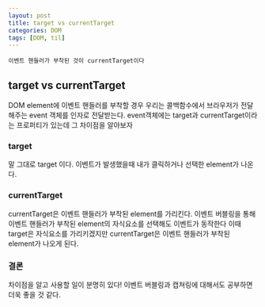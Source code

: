 ```yaml
---
layout: post
title: target vs currentTarget
categories: DOM
tags: [DOM, til]
---
```


`이벤트 핸들러가 부착된 것이 currentTarget이다`

## target vs currentTarget

DOM element에 이벤트 핸들러를 부착할 경우 우리는 콜백함수에서 브라우저가 전달해주는 event 객체를 인자로 전달받는다.
event객체에는 target과 currentTarget이라는 프로퍼티가 있는데 그 차이점을 알아보자

### target

말 그대로 target 이다. 이벤트가 발생했을때 내가 클릭하거나 선택한 element가 나온다.

### currentTarget

currentTarget은 이벤트 핸들러가 부착된 element를 가리킨다.
이벤트 버블링을 통해 이벤트 핸들러가 부착된 element의 자식요소를 선택해도 이벤트가 동작한다
이때 target은 자식요소를 가리키겠지만 currentTarget은 이벤트 핸들러가 부착된 element가 나오게 된다.

### 결론

차이점을 알고 사용할 일이 분명히 있다!
이벤트 버블링과 캡쳐링에 대해서도 공부하면 더욱 좋을 것 같다.